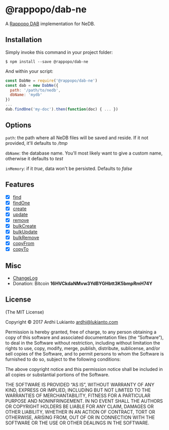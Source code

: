 # @rappopo/dab-ne

A [Rappopo DAB](https://github.com/rappopo/dab) implementation for NeDB. 

## Installation

Simply invoke this command in your project folder:

```
$ npm install --save @rappopo/dab-ne
```

And within your script:

```javascript
const DabNe = require('@rappopo/dab-ne')
const dab = new DabNe({
  path: '/path/to/nedb',
  dbName: 'mydb'
})
...
dab.findOne('my-doc').then(function(doc) { ... })
```

## Options

`path`: the path where all NeDB files will be saved and reside. If it not provided, it'll defaults to */tmp*

`dbName`: the database name. You'll most likely want to give a custom name, otherwise it defaults to *test*

`inMemory`: if it *true*, data won't be persisted. Defaults to *false* 

## Features

* [x] [find](https://docs.rappopo.com/dab/method/find/)
* [x] [findOne](https://docs.rappopo.com/dab/method/find-one/)
* [x] [create](https://docs.rappopo.com/dab/method/create/)
* [x] [update](https://docs.rappopo.com/dab/method/update/)
* [x] [remove](https://docs.rappopo.com/dab/method/remove/)
* [x] [bulkCreate](https://docs.rappopo.com/dab/method/bulk-create/)
* [x] [bulkUpdate](https://docs.rappopo.com/dab/method/bulk-update/)
* [x] [bulkRemove](https://docs.rappopo.com/dab/method/bulk-remove/)
* [x] [copyFrom](https://docs.rappopo.com/dab/method/copy-from/)
* [x] [copyTo](https://docs.rappopo.com/dab/method/copy-to/)

## Misc

* [ChangeLog](CHANGELOG.md)
* Donation: Bitcoin **16HVCkdaNMvw3YdBYGHbtt3K5bmpRmH74Y**

## License

(The MIT License)

Copyright © 2017 Ardhi Lukianto <ardhi@lukianto.com>

Permission is hereby granted, free of charge, to any person obtaining a copy of this software and associated documentation files (the “Software”), to deal in the Software without restriction, including without limitation the rights to use, copy, modify, merge, publish, distribute, sublicense, and/or sell copies of the Software, and to permit persons to whom the Software is furnished to do so, subject to the following conditions:

The above copyright notice and this permission notice shall be included in all copies or substantial portions of the Software.

THE SOFTWARE IS PROVIDED “AS IS”, WITHOUT WARRANTY OF ANY KIND, EXPRESS OR IMPLIED, INCLUDING BUT NOT LIMITED TO THE WARRANTIES OF MERCHANTABILITY, FITNESS FOR A PARTICULAR PURPOSE AND NONINFRINGEMENT. IN NO EVENT SHALL THE AUTHORS OR COPYRIGHT HOLDERS BE LIABLE FOR ANY CLAIM, DAMAGES OR OTHER LIABILITY, WHETHER IN AN ACTION OF CONTRACT, TORT OR OTHERWISE, ARISING FROM, OUT OF OR IN CONNECTION WITH THE SOFTWARE OR THE USE OR OTHER DEALINGS IN THE SOFTWARE.